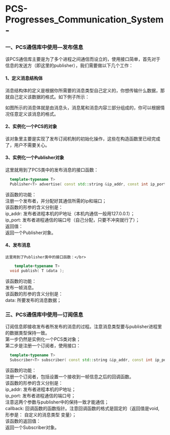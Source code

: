 # PCS-Progresses_Communication_System-

### 一、PCS通信库中使用—发布信息
该PCS通信库主要是为了多个进程之间通信而设立的，使用接口简单，首先对于信息的发送方（即这里的publisher），我们需要做以下几个工作：</br>
#### 1、定义消息结构体
消息结构体的定义是根据你所需要的消息类型自己定义的，你想传输什么数据，那就自己定义该数据的格式。如下例子所示：</br>

如图所示的消息体就是由消息头，消息尾和消息内容三部分组成的，你可以根据情况任意定义该消息的格式。</br>
#### 2、实例化一个PCS的对象
 
该对象里主要是实现了发布订阅机制的初始化操作，这些在构造函数里已经完成了，用户不需要关心。</br>
#### 3、实例化一个Publisher对象
 
这里就用到了PCS类中的发布消息的接口函数：
```cpp
  template<typename T>
  Publisher<T> advertise( const std::string &ip_addr, const int ip_port );
```
该函数的功能：</br>
		注册一个发布者，并分配好其通信所需的ip和端口；</br>
该函数的形参的含义分别是：</br>
		ip_addr: 发布者进程本机的IP地址（本机内通信一般用127.0.0.1）；</br>
		ip_port: 发布者进程通信的端口号（自己分配，只要不冲突就行了）；</br>
返回值：</br>
		返回一个Publisher对象。</br>
#### 4、发布消息
 
	这里用到了Publisher类中的接口函数：</br>
```cpp
	template<typename T>
  void publish( T &data );
```
该函数的功能：</br>
  发布一帧消息。</br>
该函数的形参的含义分别是：</br>
	data: 所要发布的消息数据；</br>
### 三、PCS通信库中使用—订阅信息
订阅信息即接收发布者所发布的消息的过程。注意消息类型要与publisher进程里的数据类型保持一致。 </br>
第一步仍然是实例化一个PCS类对象；</br>
第二步是注册一个订阅者，使用接口：</br>
```cpp
  template<typename T>
  Subscriber<T> subscriber( const std::string &ip_addr, const int ip_port, std::function<void*( T )> &callback );
```
该函数的功能：</br>
		注册一个订阅者，包括设置一个接收到一帧信息之后的回调函数。</br>
该函数的形参的含义分别是：</br>
		ip_addr: 发布者进程本机的IP地址；</br>
		ip_port: 发布者进程通信的端口号；</br>
	注意这两个参数与publisher中的保持一致才能通信；</br>
		callback: 回调函数的函数指针。注意回调函数的格式是固定的（返回值是void, 形参是： 自定义的消息类型 变量）；</br>
该函数的返回值：</br>
		返回一个Subscriber对象。</br>
